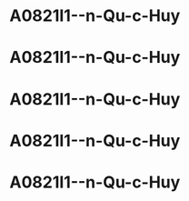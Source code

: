 # A0821I1--n-Qu-c-Huy
# A0821I1--n-Qu-c-Huy
# A0821I1--n-Qu-c-Huy
# A0821I1--n-Qu-c-Huy
# A0821I1--n-Qu-c-Huy
